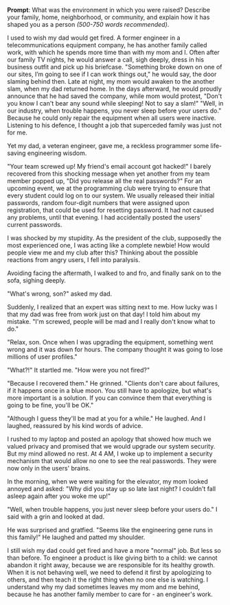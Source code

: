 **Prompt**: What was the environment in which you were raised? Describe your family, home, neighborhood, or community, and explain how it has shaped you as a person *(500-750 words recommended)*.

I used to wish my dad would get fired. A former engineer in a telecommunications equipment company, he has another family called work, with which he spends more time than with my mom and I. Often after our family TV nights, he would answer a call, sigh deeply, dress in his business outfit and pick up his briefcase. "Something broke down on one of our sites, I’m going to see if I can work things out," he would say, the door slaming behind then. Late at night, my mom would awaken to the another slam, when my dad returned home. In the days afterward, he would proudly announce that he had saved the company, while mom would protest, "Don't you know I can't bear any sound while sleeping! Not to say a slam!" "Well, in our industry, when trouble happens, you never sleep before your users do." Because he could only repair the equipment when all users were inactive. Listening to his defence, I thought a job that superceded family was just not for me.

Yet my dad, a veteran engineer, gave me, a reckless programmer some life-saving engineering wisdom.

"Your team screwed up! My friend's email account got hacked!" I barely recovered from this shocking message when yet another from my team member popped up, "Did you release all the real passwords?" For an upcoming event, we at the programming club were trying to ensure that every student could log on to our system. We usually released their initial passwords, random four-digit numbers that were assigned upon registration, that could be used for resetting password. It had not caused any problems, until that evening. I had accidentally posted the users' current passwords.

I was shocked by my stupidity. As the president of the club, supposedly the most experienced one, I was acting like a complete newbie! How would people view me and my club after this? Thinking about the possible reactions from angry users, I fell into paralysis.

Avoiding facing the aftermath, I walked to and fro, and finally sank on to the sofa, sighing deeply.

"What's wrong, son?" asked my dad.

Suddenly, I realized that an expert was sitting next to me. How lucky was I that my dad was free from work just on that day! I told him about my mistake. "I'm screwed, people will be mad and I really don't know what to do."

"Relax, son. Once when I was upgrading the equipment, something went wrong and it was down for hours. The company thought it was going to lose millions of user profiles."

"What?!" It startled me. "How were you not fired?"

"Because I recovered them." He grinned. "Clients don't care about failures, if it happens once in a blue moon. You still have to apologize, but what's more important is a solution. If you can convince them that everything is going to be fine, you'll be OK."

"Although I guess they'll be mad at you for a while." He laughed. And I laughed, reassured by his kind words of advice.

I rushed to my laptop and posted an apology that showed how much we valued privacy and promised that we would upgrade our system security. But my mind allowed no rest. At 4 AM, I woke up to implement a security mechanism that would allow no one to see the real passwords. They were now only in the users' brains.

In the morning, when we were waiting for the elevator, my mom looked annoyed and asked: "Why did you stay up so late last night? I couldn't fall asleep again after you woke me up!"

"Well, when trouble happens, you just never sleep before your users do." I said with a grin and looked at dad.

He was surprised and gratfied. "Seems like the engineering gene runs in this family!" He laughed and patted my shoulder.

I still wish my dad could get fired and have a more "normal" job. But less so than before. To engineer a product is like giving birth to a child: we cannot abandon it right away, because we are responsible for its healthy growth. When it is not behaving well, we need to defend it first by apologizing to others, and then teach it the right thing when no one else is watching. I understand why my dad sometimes leaves my mom and me behind, because he has another family member to care for - an engineer's work.
